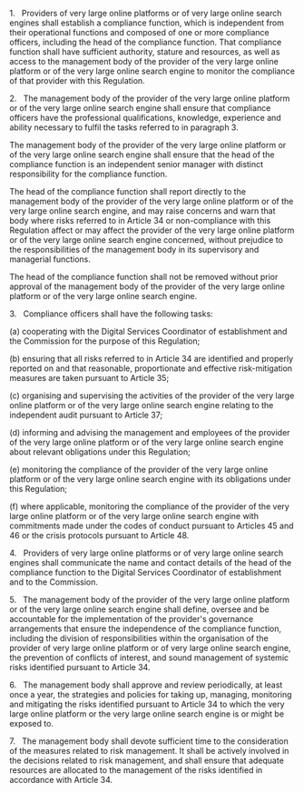 1.   Providers of very large online platforms or of very large online search engines shall establish a compliance function, which is independent from their operational functions and composed of one or more compliance officers, including the head of the compliance function. That compliance function shall have sufficient authority, stature and resources, as well as access to the management body of the provider of the very large online platform or of the very large online search engine to monitor the compliance of that provider with this Regulation.

2.   The management body of the provider of the very large online platform or of the very large online search engine shall ensure that compliance officers have the professional qualifications, knowledge, experience and ability necessary to fulfil the tasks referred to in paragraph 3.

The management body of the provider of the very large online platform or of the very large online search engine shall ensure that the head of the compliance function is an independent senior manager with distinct responsibility for the compliance function.

The head of the compliance function shall report directly to the management body of the provider of the very large online platform or of the very large online search engine, and may raise concerns and warn that body where risks referred to in Article 34 or non-compliance with this Regulation affect or may affect the provider of the very large online platform or of the very large online search engine concerned, without prejudice to the responsibilities of the management body in its supervisory and managerial functions.

The head of the compliance function shall not be removed without prior approval of the management body of the provider of the very large online platform or of the very large online search engine.

3.   Compliance officers shall have the following tasks:

(a) cooperating with the Digital Services Coordinator of establishment and the Commission for the purpose of this Regulation;

(b) ensuring that all risks referred to in Article 34 are identified and properly reported on and that reasonable, proportionate and effective risk-mitigation measures are taken pursuant to Article 35;

(c) organising and supervising the activities of the provider of the very large online platform or of the very large online search engine relating to the independent audit pursuant to Article 37;

(d) informing and advising the management and employees of the provider of the very large online platform or of the very large online search engine about relevant obligations under this Regulation;

(e) monitoring the compliance of the provider of the very large online platform or of the very large online search engine with its obligations under this Regulation;

(f) where applicable, monitoring the compliance of the provider of the very large online platform or of the very large online search engine with commitments made under the codes of conduct pursuant to Articles 45 and 46 or the crisis protocols pursuant to Article 48.

4.   Providers of very large online platforms or of very large online search engines shall communicate the name and contact details of the head of the compliance function to the Digital Services Coordinator of establishment and to the Commission.

5.   The management body of the provider of the very large online platform or of the very large online search engine shall define, oversee and be accountable for the implementation of the provider's governance arrangements that ensure the independence of the compliance function, including the division of responsibilities within the organisation of the provider of very large online platform or of very large online search engine, the prevention of conflicts of interest, and sound management of systemic risks identified pursuant to Article 34.

6.   The management body shall approve and review periodically, at least once a year, the strategies and policies for taking up, managing, monitoring and mitigating the risks identified pursuant to Article 34 to which the very large online platform or the very large online search engine is or might be exposed to.

7.   The management body shall devote sufficient time to the consideration of the measures related to risk management. It shall be actively involved in the decisions related to risk management, and shall ensure that adequate resources are allocated to the management of the risks identified in accordance with Article 34.